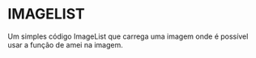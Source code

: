 # IMAGELIST
Um simples código ImageList que carrega uma imagem onde é possível usar a função de amei na imagem.

